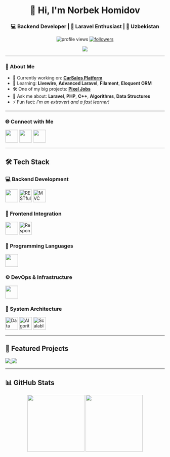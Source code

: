 <!-- Title & Banner -->
<h1 align="center">👋 Hi, I'm Norbek Homidov</h1>
<h3 align="center">💻 Backend Developer | 🚀 Laravel Enthusiast | 📍 Uzbekistan</h3>

<p align="center">
  <img src="https://komarev.com/ghpvc/?username=hamidovnorbek&label=Profile%20views&color=0e75b6&style=flat" alt="profile views" />
  <a href="https://github.com/hamidovnorbek?tab=followers"><img src="https://img.shields.io/github/followers/hamidovnorbek?label=Followers&style=flat" alt="followers" /></a>
</p>

<p align="center">
  <img src="https://readme-typing-svg.herokuapp.com?font=Fira+Code&size=20&duration=3000&pause=1000&color=00C0FF&center=true&vCenter=true&width=435&lines=Backend+Developer;Laravel+Lover;Always+Learning+New+Tech" />
</p>

---

### 🚀 About Me
- 🔭 Currently working on: [**CarSales Platform**](https://github.com/hamidovnorbek/avtoelon2)  
- 🌱 Learning: **Livewire**, **Advanced Laravel**, **Filament**, **Eloquent ORM**  
- 🛠 One of my big projects: [**Pixel Jobs**](https://github.com/hamidovnorbek/job-posting)  
- 💬 Ask me about: **Laravel**, **PHP**, **C++**, **Algorithms**, **Data Structures**  
- ⚡ Fun fact: *I’m an extrovert and a fast learner!*  

---

### 🌐 Connect with Me
<p align="left">
<a href="https://www.linkedin.com/in/norbekhamidov/"><img src="https://skillicons.dev/icons?i=linkedin" height="40" /></a>
<a href="https://www.hackerrank.com/@norbekha"><img src="https://cdn.jsdelivr.net/gh/devicons/devicon/icons/hackerrank/hackerrank-original.svg" height="40" /></a>
<a href="https://www.leetcode.com/norbek_hamidov"><img src="https://img.icons8.com/external-tal-revivo-color-tal-revivo/48/null/external-level-up-your-coding-skills-and-quickly-land-a-job-logo-color-tal-revivo.png" height="40" /></a>
</p>

---

## 🛠 Tech Stack

### 💻 Backend Development
<p>
  <img src="https://skillicons.dev/icons?i=php,laravel,mysql,redis" height="40" />
  <img src="https://img.icons8.com/external-outline-juicy-fish/50/4EAA25/external-rest-api-coding-and-development-outline-outline-juicy-fish.png" height="40" title="RESTful APIs" />
  <img src="https://img.icons8.com/ios-filled/50/FF5733/mvc.png" height="40" title="MVC Architecture" />
</p>

### 🎨 Frontend Integration
<p>
  <img src="https://skillicons.dev/icons?i=vue,js,html,css" height="40" />
  <img src="https://img.icons8.com/fluency/48/responsive.png" height="40" title="Responsive Design" />
</p>

### 📜 Programming Languages
<p>
  <img src="https://skillicons.dev/icons?i=cpp,python,php,javascript,bash" height="40" />
</p>

### ⚙️ DevOps & Infrastructure
<p>
  <img src="https://skillicons.dev/icons?i=docker,aws,git,linux" height="40" />
</p>

### 🧠 System Architecture
<p>
  <img src="https://img.icons8.com/ios/50/1E90FF/data-configuration.png" height="40" title="Data Structures" />
  <img src="https://img.icons8.com/ios/50/DA70D6/algorithm.png" height="40" title="Algorithm Design" />
  <img src="https://img.icons8.com/ios/50/FFA500/cloud-network.png" height="40" title="Scalable Systems" />
</p>

---

## 📌 Featured Projects
<p align="left">
<a href="https://github.com/hamidovnorbek/avtoelon2">
  <img src="https://github-readme-stats.vercel.app/api/pin/?username=hamidovnorbek&repo=avtoelon2&theme=radical" />
</a>
<a href="https://github.com/hamidovnorbek/job-posting">
  <img src="https://github-readme-stats.vercel.app/api/pin/?username=hamidovnorbek&repo=job-posting&theme=radical" />
</a>
</p>

---

## 📊 GitHub Stats
<p align="center">
  <img src="https://github-readme-stats.vercel.app/api?username=hamidovnorbek&show_icons=true&theme=radical" height="180" />
  <img src="https://github-readme-streak-stats.herokuapp.com/?user=hamidovnorbek&theme=radical" height="180" />
</p>
